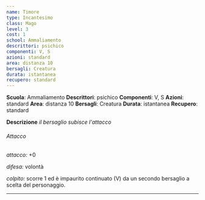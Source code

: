 ```yaml
---
name: Timore
type: Incantesimo
class: Mago
level: 3
cost: 1
school: Ammaliamento
descrittori: psichico
componenti: V, S
azioni: standard
area: distanza 10
bersagli: Creatura
durata: istantanea
recupero: standard
---
```

**Scuola**: Ammaliamento
**Descrittori**: psichico
**Componenti**: V, S
**Azioni**: standard
**Area**: distanza 10
**Bersagli**: Creatura
**Durata**: istantanea
**Recupero**: standard

**Descrizione**
*il bersaglio subisce l'attacco*

###### Attacco

*attacco:* +0

*difesa:* volontà

*colpito:* scorre 1 ed è impaurito continuato (V) da un secondo bersaglio a scelta del personaggio.

---